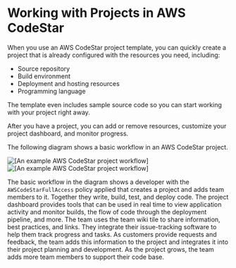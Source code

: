 # Working with Projects in AWS CodeStar<a name="working-with-projects"></a>

 When you use an AWS CodeStar project template, you can quickly create a project that is already configured with the resources you need, including: 
+ Source repository
+ Build environment
+ Deployment and hosting resources
+ Programming language

The template even includes sample source code so you can start working with your project right away\. 

After you have a project, you can add or remove resources, customize your project dashboard, and monitor progress\.

The following diagram shows a basic workflow in an AWS CodeStar project\.

![\[An example AWS CodeStar project workflow\]](http://docs.aws.amazon.com/codestar/latest/userguide/images/adh-proj-workflow.png)![\[An example AWS CodeStar project workflow\]](http://docs.aws.amazon.com/codestar/latest/userguide/)

The basic workflow in the diagram shows a developer with the `AWSCodeStarFullAccess` policy applied that creates a project and adds team members to it\. Together they write, build, test, and deploy code\. The project dashboard provides tools that can be used in real time to view application activity and monitor builds, the flow of code through the deployment pipeline, and more\. The team uses the team wiki tile to share information, best practices, and links\. They integrate their issue\-tracking software to help them track progress and tasks\. As customers provide requests and feedback, the team adds this information to the project and integrates it into their project planning and development\. As the project grows, the team adds more team members to support their code base\. 